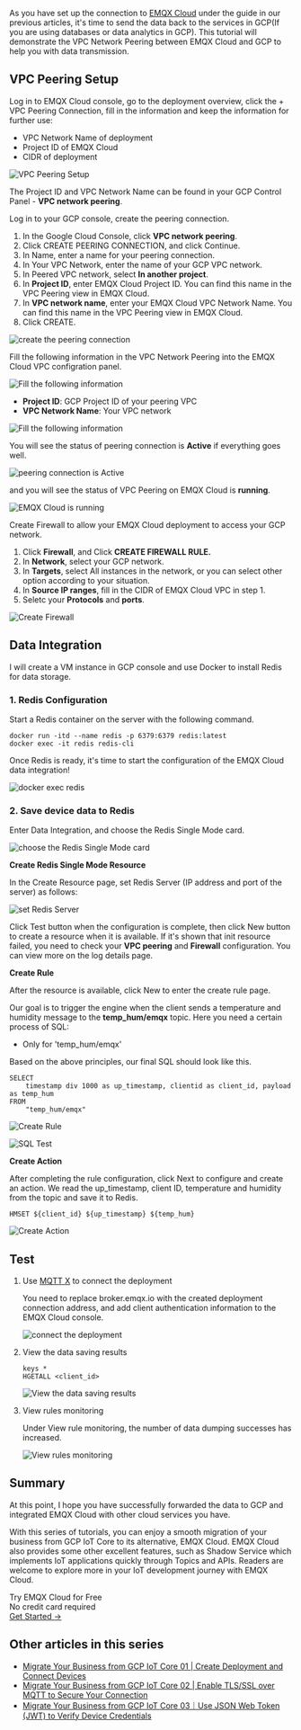 As you have set up the connection to [EMQX Cloud](https://www.emqx.com/en/cloud) under the guide in our previous articles, it's time to send the data back to the services in GCP(If you are using databases or data analytics in GCP). This tutorial will demonstrate the VPC Network Peering between EMQX Cloud and GCP to help you with data transmission.


## VPC Peering Setup

Log in to EMQX Cloud console, go to the deployment overview, click the + VPC Peering Connection, fill in the information and keep the information for further use:

- VPC Network Name of deployment
- Project ID of EMQX Cloud
- CIDR of deployment

![VPC Peering Setup](https://assets.emqx.com/images/3382a423a09d17e7f3ff9d9b3113ab12.png)

The Project ID and VPC Network Name can be found in your GCP Control Panel - **VPC network peering**.

Log in to your GCP console, create the peering connection.

1. In the Google Cloud Console, click **VPC network peering**.
2. Click CREATE PEERING CONNECTION, and click Continue.
3. In Name, enter a name for your peering connection.
4. In Your VPC Network, enter the name of your GCP VPC network.
5. In Peered VPC network, select **In another project**.
6. In **Project ID**, enter EMQX Cloud Project ID. You can find this name in the VPC Peering view in EMQX Cloud.
7. In **VPC network name**, enter your EMQX Cloud VPC Network Name. You can find this name in the VPC Peering view in EMQX Cloud.
8. Click CREATE. 

![create the peering connection](https://assets.emqx.com/images/e466b3214e8569a4962bd3b9c6785ac8.png)

Fill the following information in the VPC Network Peering into the EMQX Cloud VPC configration panel.

![Fill the following information](https://assets.emqx.com/images/b2894cfff81d009a5f809be5a1d23dc6.png)

- **Project ID**: GCP Project ID of your peering VPC
- **VPC Network Name**: Your VPC network

![Fill the following information](https://assets.emqx.com/images/78fed5dfc319eb459bc38c9143442aea.png)

You will see the status of peering connection is **Active** if everything goes well. 

![peering connection is **Active**](https://assets.emqx.com/images/be9443bc16916f503da6a8f7d5f6203b.png)

and you will see the status of VPC Peering on EMQX Cloud is **running**. 

![EMQX Cloud is running](https://assets.emqx.com/images/3309320688c6a6d5d848106ce5cf6e03.png)

Create Firewall to allow your EMQX Cloud deployment to access your GCP network.

1. Click **Firewall**, and Click **CREATE FIREWALL RULE.**
2. In **Network**, select your GCP network.
3. In **Targets**, select All instances in the network, or you can select other option according to your situation.
4. In **Source IP ranges**, fill in the CIDR of EMQX Cloud VPC in step 1.
5. Seletc your **Protocols** and **ports**.

![Create Firewall](https://assets.emqx.com/images/136dd42e21396d76692994c41e2ccbcc.png)

 
## Data Integration

I will create a VM instance in GCP console and use Docker to install Redis for data storage.

### 1. Redis Configuration

Start a Redis container on the server with the following command.

```
docker run -itd --name redis -p 6379:6379 redis:latest
docker exec -it redis redis-cli  
```

Once Redis is ready, it's time to start the configuration of the EMQX Cloud data integration!

![docker exec redis](https://assets.emqx.com/images/2483a85a43a3a724c87daedce488f800.png)

### 2. Save device data to Redis

Enter Data Integration, and choose the Redis Single Mode card.

![choose the Redis Single Mode card](https://assets.emqx.com/images/f425acb30f96db2f3aa06fd74d9a18f2.png)

**Create Redis Single Mode Resource**

In the Create Resource page, set Redis Server (IP address and port of the server) as follows:

![set Redis Server](https://assets.emqx.com/images/62de0aa6cda78d7803dbce5bf56433bd.png)

Click Test button when the configuration is complete, then click New button to create a resource when it is available. If it's shown that init resource failed, you need to check your **VPC peering** and **Firewall** configuration. You can view more on the log details page.

**Create Rule**

After the resource is available, click New to enter the create rule page.

Our goal is to trigger the engine when the client sends a temperature and humidity message to the **temp_hum/emqx** topic. Here you need a certain process of SQL:

- Only for 'temp_hum/emqx'

Based on the above principles, our final SQL should look like this.

```
SELECT
    timestamp div 1000 as up_timestamp, clientid as client_id, payload as temp_hum
FROM
    "temp_hum/emqx"
```

![Create Rule](https://assets.emqx.com/images/4d42641bd7c801c281c1833c9aeb272b.png)

![SQL Test](https://assets.emqx.com/images/50fd0316bd27e2315a0f4266dd4303f9.png)

**Create Action**

After completing the rule configuration, click Next to configure and create an action. We read the up_timestamp, client ID, temperature and humidity from the topic and save it to Redis.

```
HMSET ${client_id} ${up_timestamp} ${temp_hum}
```

![Create Action](https://assets.emqx.com/images/729993298d3b38b9143f10968c3eab8c.png)


## Test

1. Use [MQTT X](https://mqttx.app/) to connect the deployment

   You need to replace broker.emqx.io with the created deployment connection address, and add client authentication information to the EMQX Cloud console.

   ![connect the deployment](https://assets.emqx.com/images/181cf696ebf797ca39da452f73d3c393.png)

2. View the data saving results

   ```
   keys *
   HGETALL <client_id>
   ```

   ![View the data saving results](https://assets.emqx.com/images/1b61e8ee29bac99b2ffacd6008b9df74.png)

3. View rules monitoring

   Under View rule monitoring, the number of data dumping successes has increased.

   ![View rules monitoring](https://assets.emqx.com/images/c4f342f3089afed6a45f4b52553ab753.png)

 
## Summary

At this point, I hope you have successfully forwarded the data to GCP and integrated EMQX Cloud with other cloud services you have.

With this series of tutorials, you can enjoy a smooth migration of your business from GCP IoT Core to its alternative, EMQX Cloud. EMQX Cloud also provides some other excellent features, such as Shadow Service which implements IoT applications quickly through Topics and APIs. Readers are welcome to explore more in your IoT development journey with EMQX Cloud. 



<section class="promotion">
    <div>
        Try EMQX Cloud for Free
        <div class="is-size-14 is-text-normal has-text-weight-normal">No credit card required</div>
    </div>
    <a href="https://accounts.emqx.com/signup?continue=https://cloud-intl.emqx.com/console/deployments/0?oper=new" class="button is-gradient px-5">Get Started →</a>
</section>


## Other articles in this series

- [Migrate Your Business from GCP IoT Core 01 | Create Deployment and Connect Devices](https://www.emqx.com/en/blog/migrate-your-business-from-gcp-iot-core-01)
- [Migrate Your Business from GCP IoT Core 02 | Enable TLS/SSL over MQTT to Secure Your Connection](https://www.emqx.com/en/blog/migrate-your-business-from-gcp-iot-core-02)
- [Migrate Your Business from GCP IoT Core 03｜Use JSON Web Token (JWT) to Verify Device Credentials](https://www.emqx.com/en/blog/migrate-your-business-from-gcp-iot-core-03)

